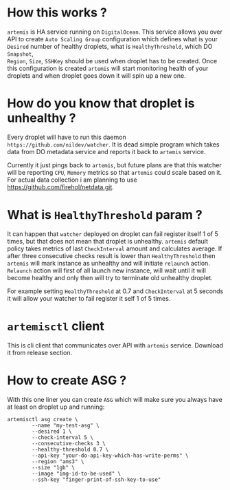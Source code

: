 # How this works ?

`artemis` is HA service running on `DigitalOcean`. This service allows you over API to create `Auto Scaling Group` 
configuration which defines what is your `Desired` number of healthy droplets, what is `HealthyThreshold`, which DO `Snapshot`,  
`Region`, `Size`, `SSHKey` should be used when droplet has to be created. Once this configuration is created `artemis` 
will start monitoring health of your droplets and when droplet goes down it will spin up a new one.

# How do you know that droplet is unhealthy ?

Every droplet will have to run this daemon `https://github.com/nildev/watcher`. It is dead simple program which takes data 
from DO metadata service and reports it back to `artemis` service.

Currently it just pings back to `artemis`, but future plans are that this watcher will be reporting `CPU`, `Memory` metrics so that
`artemis` could scale based on it. For actual data collection i am planning to use https://github.com/firehol/netdata.git.

# What is `HealthyThreshold` param ?

It can happen that `watcher` deployed on droplet can fail register itself 1 of 5 times, but that does not mean that droplet is unhealthy.
`artemis` default policy takes metrics of last `CheckInterval` amount and calculates average. If after three consecutive checks 
result is lower than `HealthyThreshold` then `artemis` will mark instance as unhealthy and will initiate `relaunch` action. 
`Relaunch` action will first of all launch new instance, will wait until it will become healthy and only then will try to terminate old 
unhealthy droplet.

For example setting `HealthyThreshold` at 0.7 and `CheckInterval` at 5 seconds it will allow your watcher to fail register it self 1 of 5 times.

# `artemisctl` client

This is cli client that communicates over API with `artemis` service. Download it from release section.

# How to create ASG ?

With this one liner you can create `ASG` which will make sure you always have at least on droplet up and running:

```
artemisctl asg create \ 
  		--name "my-test-asg" \
        --desired 1 \
        --check-interval 5 \
        --consecutive-checks 3 \
        --healthy-threshold 0.7 \
  		--api-key "your-do-api-key-which-has-write-perms" \
  		--region "ams3" \
  		--size "1gb" \
  		--image "img-id-to-be-used" \
  		--ssh-key "finger-print-of-ssh-key-to-use"
```